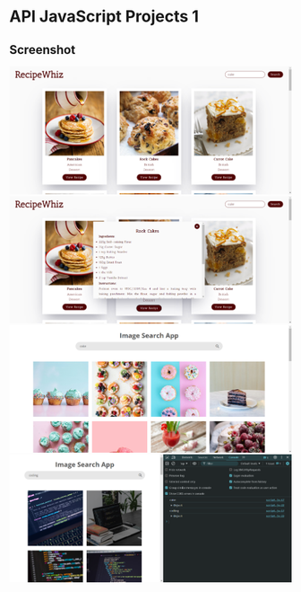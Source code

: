 # API JavaScript Projects 1

## Screenshot
![Screenshot 1](https://github.com/Mohit-Kucheriya/API_Javascript_Projects_1/blob/9ae1963d9abb400bf4ae697fd7b2c15186d82ea4/Screenshot/1.png)
![Screenshot 2](https://github.com/Mohit-Kucheriya/API_Javascript_Projects_1/blob/fb0323ee219b5079b29a103ec34e3e10087e6420/Screenshot/2.png)
![Screenshot 3](https://github.com/Mohit-Kucheriya/API_Javascript_Projects_1/blob/8dad210e08fb49083bcd550d68f63aa149390de2/Screenshot/3.png)
![Screenshot 4](https://github.com/Mohit-Kucheriya/API_Javascript_Projects_1/blob/8dad210e08fb49083bcd550d68f63aa149390de2/Screenshot/4.png)
